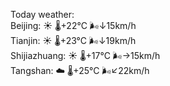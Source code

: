 Today weather:  
Beijing: ☀️   🌡️+22°C 🌬️↓15km/h  
Tianjin: ☀️   🌡️+23°C 🌬️↓19km/h  
Shijiazhuang: ☀️   🌡️+17°C 🌬️→15km/h  
Tangshan: ☁️   🌡️+25°C 🌬️↙22km/h  
